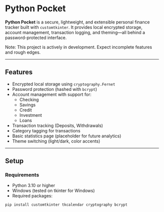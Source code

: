 # Python Pocket

**Python Pocket** is a secure, lightweight, and extensible personal finance tracker built with `customtkinter`. It provides local encrypted storage, account management, transaction logging, and theming—all behind a password-protected interface.

Note: This project is actively in development. Expect incomplete features and rough edges.

---

## Features

- Encrypted local storage using `cryptography.Fernet`
- Password protection (hashed with `bcrypt`)
- Account management with support for:
  - Checking
  - Savings
  - Credit
  - Investment
  - Loans
- Transaction tracking (Deposits, Withdrawals)
- Category tagging for transactions
- Basic statistics page (placeholder for future analytics)
- Theme switching (light/dark, color accents)

---

## Setup

### Requirements

- Python 3.10 or higher
- Windows (tested on tkinter for Windows)
- Required packages:

```bash
pip install customtkinter tkcalendar cryptography bcrypt
